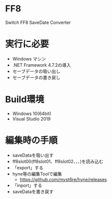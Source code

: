 # FF8
Switch FF8 SaveDate Converter

# 実行に必要
* Windows マシン
* .NET Framework 4.7.2の導入
* セーブデータの吸い出し
* セーブデータの書き戻し

# Build環境
* Windows 10(64bit)
* Visual Studio 2019

# 編集時の手順
* saveDataを吸い出す
* ff8slot00(ff8slot01、ff8slot02、、、)を読み込む
* 「export」する
* hyne等の編集Toolで編集
   * https://github.com/myst6re/hyne/releases
* 「inport」する
* saveDataを書き戻す
